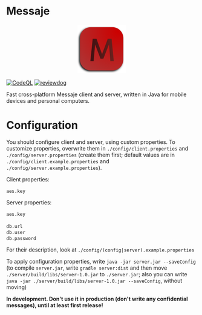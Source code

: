 # Messaje
<p align="center"><a href="https://github.com/werryxgames/Messaje/releases" target="blank"><img src="https://github.com/werryxgames/Messaje/blob/main/icons/icon.png" width="128" alt="Messaje logo"></a></p>

[![CodeQL](https://github.com/werryxgames/Messaje/actions/workflows/codeql.yml/badge.svg)](https://github.com/werryxgames/Messaje/actions/workflows/codeql.yml)
[![reviewdog](https://github.com/werryxgames/Messaje/actions/workflows/reviewdog.yml/badge.svg)](https://github.com/werryxgames/Messaje/actions/workflows/reviewdog.yml)

Fast cross-platform Messaje client and server, written in Java for mobile devices and personal
computers.

# Configuration
You should configure client and server, using custom properties. To customize properties, overwrite
them in `./config/client.properties` and `./config/server.properties` (create them first; default
values are in `./config/client.example.properties` and `./config/server.example.properties`).

Client properties:
```
aes.key
```

Server properties:
```
aes.key

db.url
db.user
db.password
```

For their description, look at `./config/(config|server).example.properties`

To apply configuration properties, write `java -jar server.jar --saveConfig` (to compile
`server.jar`, write `gradle server:dist` and then move `./server/build/libs/server-1.0.jar` to
`./server.jar`; also you can write `java -jar ./server/build/libs/server-1.0.jar --saveConfig`,
without moving)

**In development. Don't use it in production (don't write any confidential messages), until at least first release!**
